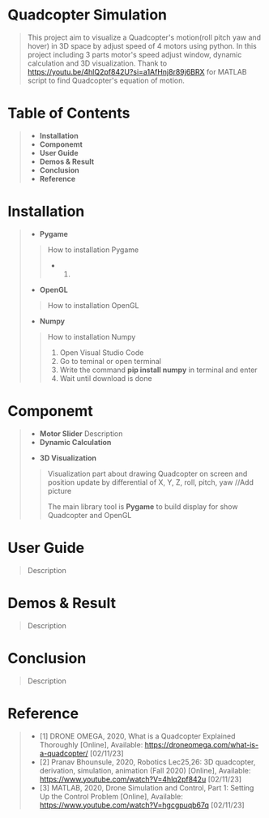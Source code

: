 # Quadcopter Simulation
> This project aim to visualize a Quadcopter's motion(roll pitch yaw and hover) in 3D space by adjust speed of 4 motors using python. In this project including 3 parts motor's speed adjust window, dynamic calculation and 3D visualization. Thank to https://youtu.be/4hlQ2pf842U?si=a1AfHnj8r89j6BRX for MATLAB script to find Quadcopter's equation of motion.
# Table of Contents
> - **Installation**
> - **Componemt**
> - **User Guide**
> - **Demos & Result**
> - **Conclusion**
> - **Reference**
# Installation
> - **Pygame**
> > How to installation Pygame
> > - 1.
> - **OpenGL**
> > How to installation OpenGL
> > 
> - **Numpy**
> > How to installation Numpy
> >  1. Open Visual Studio Code
> >  2. Go to teminal or open terminal
> >  3. Write the command **pip install numpy** in terminal and enter
> >  4. Wait until download is done 
# Componemt
> - **Motor Slider**
> Description
> - **Dynamic Calculation**
> >
> - **3D Visualization**
> >Visualization part about drawing Quadcopter on screen and position update by differential of X, Y, Z, roll, pitch, yaw
> //Add picture
> >
> >The main library tool is **Pygame** to build display for show Quadcopter and OpenGL
# User Guide
> Description
# Demos & Result
> Description
# Conclusion
> Description
# Reference
> - [1] DRONE OMEGA, 2020, What is a Quadcopter Explained Thoroughly [Online], Available: https://droneomega.com/what-is-a-quadcopter/ [02/11/23]
> - [2] Pranav Bhounsule, 2020, Robotics Lec25,26: 3D quadcopter, derivation, simulation, animation (Fall 2020) [Online], Available: https://www.youtube.com/watch?V=4hlq2pf842u [02/11/23]
> - [3] MATLAB, 2020, Drone Simulation and Control, Part 1: Setting Up the Control Problem [Online], Available: https://www.youtube.com/watch?V=hgcgpuqb67q [02/11/23]
